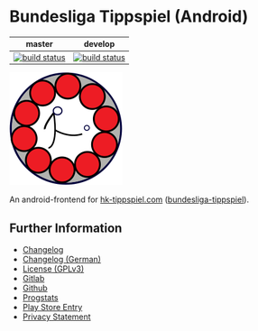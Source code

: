 # Bundesliga Tippspiel (Android)

|master|develop|
|:----:|:-----:|
|[![build status](https://gitlab.namibsun.net/namibsun/android/bundesliga-tippspiel-android/badges/master/build.svg)](https://gitlab.namibsun.net/namibsun/android/bundesliga-tippspiel-android/commits/master)|[![build status](https://gitlab.namibsun.net/namibsun/android/bundesliga-tippspiel-android/badges/develop/build.svg)](https://gitlab.namibsun.net/namibsun/android/bundesliga-tippspiel-android/commits/develop)|

![Logo](resources/logo/logo-readme.png)

An android-frontend for [hk-tippspiel.com](https://hk-tippspiel.com)
([bundesliga-tippspiel](https://gitlab.namibsun.net/namibsun/python/bundesliga-tippspiel)).

## Further Information

* [Changelog](CHANGELOG)
* [Changelog (German)](CHANGELOG-de-DE)
* [License (GPLv3)](LICENSE)
* [Gitlab](https://gitlab.namibsun.net/namibsun/android/bundesliga-tippspiel-android)
* [Github](https://github.com/namboy94/bundesliga-tippspiel-android)
* [Progstats](https://progstats.namibsun.net/projects/bundesliga-tippspiel-android)
* [Play Store Entry](https://play.google.com/store/apps/details?id=net.namibsun.hktipp)
* [Privacy Statement](app/resources/playstore/privacy_statement.txt)
